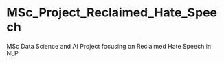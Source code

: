 # MSc_Project_Reclaimed_Hate_Speech
MSc Data Science and AI Project focusing on Reclaimed Hate Speech in NLP
